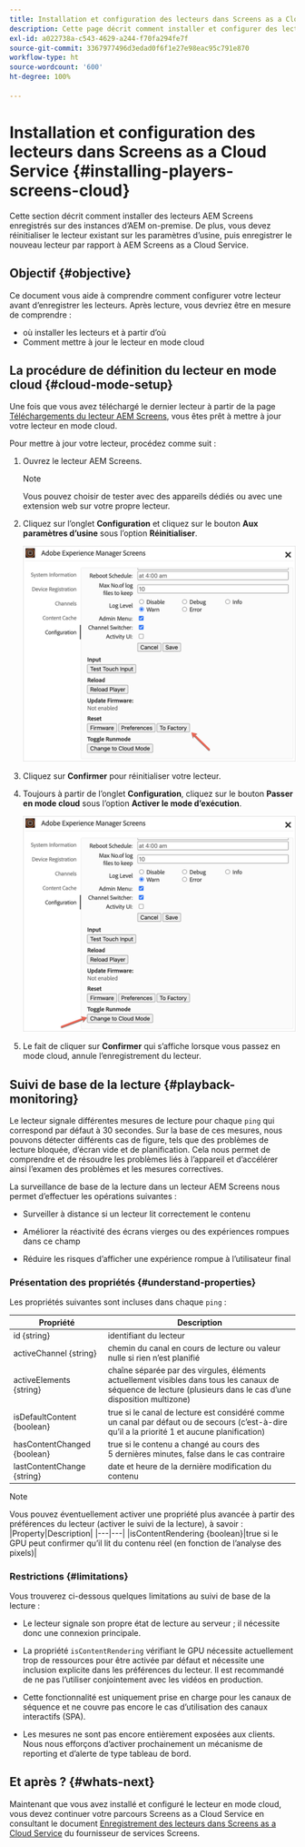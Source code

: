 ```yaml
---
title: Installation et configuration des lecteurs dans Screens as a Cloud Service
description: Cette page décrit comment installer et configurer des lecteurs dans Screens as a Cloud Service.
exl-id: a022738a-c543-4629-a244-f70fa294fe7f
source-git-commit: 3367977496d3edad0f6f1e27e98eac95c791e870
workflow-type: ht
source-wordcount: '600'
ht-degree: 100%

---
```


# Installation et configuration des lecteurs dans Screens as a Cloud Service {#installing-players-screens-cloud}

Cette section décrit comment installer des lecteurs AEM Screens enregistrés sur des instances d’AEM on-premise. De plus, vous devez réinitialiser le lecteur existant sur les paramètres d’usine, puis enregistrer le nouveau lecteur par rapport à AEM Screens as a Cloud Service.

## Objectif {#objective}

Ce document vous aide à comprendre comment configurer votre lecteur avant d’enregistrer les lecteurs. Après lecture, vous devriez être en mesure de comprendre :

* où installer les lecteurs et à partir d’où
* Comment mettre à jour le lecteur en mode cloud

## La procédure de définition du lecteur en mode cloud {#cloud-mode-setup}

Une fois que vous avez téléchargé le dernier lecteur à partir de la page [Téléchargements du lecteur AEM Screens](https://download.macromedia.com/screens/), vous êtes prêt à mettre à jour votre lecteur en mode cloud.

Pour mettre à jour votre lecteur, procédez comme suit :

1. Ouvrez le lecteur AEM Screens.

   >[!NOTE]
   >Vous pouvez choisir de tester avec des appareils dédiés ou avec une extension web sur votre propre lecteur.

1. Cliquez sur l’onglet **Configuration** et cliquez sur le bouton **Aux paramètres d’usine** sous l’option **Réinitialiser**.

   ![image](/help/screens-cloud/assets/player/installplayer-2.png)

1. Cliquez sur **Confirmer** pour réinitialiser votre lecteur.

1. Toujours à partir de l’onglet **Configuration**, cliquez sur le bouton **Passer en mode cloud** sous l’option **Activer le mode d’exécution**.

   ![image](/help/screens-cloud/assets/player/installplayer-1.png)

1. Le fait de cliquer sur **Confirmer** qui s’affiche lorsque vous passez en mode cloud, annule l’enregistrement du lecteur.

## Suivi de base de la lecture {#playback-monitoring}

Le lecteur signale différentes mesures de lecture pour chaque `ping` qui correspond par défaut à 30 secondes. Sur la base de ces mesures, nous pouvons détecter différents cas de figure, tels que des problèmes de lecture bloquée, d’écran vide et de planification. Cela nous permet de comprendre et de résoudre les problèmes liés à l’appareil et d’accélérer ainsi l’examen des problèmes et les mesures correctives.

La surveillance de base de la lecture dans un lecteur AEM Screens nous permet d’effectuer les opérations suivantes :

* Surveiller à distance si un lecteur lit correctement le contenu

* Améliorer la réactivité des écrans vierges ou des expériences rompues dans ce champ

* Réduire les risques d’afficher une expérience rompue à l’utilisateur final

### Présentation des propriétés {#understand-properties}

Les propriétés suivantes sont incluses dans chaque `ping` :

| Propriété | Description |
|---|---|
| id {string} | identifiant du lecteur |
| activeChannel {string} | chemin du canal en cours de lecture ou valeur nulle si rien n’est planifié |
| activeElements {string} | chaîne séparée par des virgules, éléments actuellement visibles dans tous les canaux de séquence de lecture (plusieurs dans le cas d’une disposition multizone) |
| isDefaultContent {boolean} | true si le canal de lecture est considéré comme un canal par défaut ou de secours (c’est-à-dire qu’il a la priorité 1 et aucune planification) |
| hasContentChanged {boolean} | true si le contenu a changé au cours des 5 dernières minutes, false dans le cas contraire |
| lastContentChange {string} | date et heure de la dernière modification du contenu |

>[!NOTE]
>Vous pouvez éventuellement activer une propriété plus avancée à partir des préférences du lecteur (activer le suivi de la lecture), à savoir :
>|Property|Description|
>|---|---|
>|isContentRendering {boolean}|true si le GPU peut confirmer qu’il lit du contenu réel (en fonction de l’analyse des pixels)|

### Restrictions {#limitations}

Vous trouverez ci-dessous quelques limitations au suivi de base de la lecture :

* Le lecteur signale son propre état de lecture au serveur ; il nécessite donc une connexion principale.

* La propriété `isContentRendering` vérifiant le GPU nécessite actuellement trop de ressources pour être activée par défaut et nécessite une inclusion explicite dans les préférences du lecteur. Il est recommandé de ne pas l’utiliser conjointement avec les vidéos en production.

* Cette fonctionnalité est uniquement prise en charge pour les canaux de séquence et ne couvre pas encore le cas d’utilisation des canaux interactifs (SPA).

* Les mesures ne sont pas encore entièrement exposées aux clients. Nous nous efforçons d’activer prochainement un mécanisme de reporting et d’alerte de type tableau de bord.

## Et après ? {#whats-next}

Maintenant que vous avez installé et configuré le lecteur en mode cloud, vous devez continuer votre parcours Screens as a Cloud Service en consultant le document [Enregistrement des lecteurs dans Screens as a Cloud Service](/help/screens-cloud/managing-players-registration/registering-players-screens-cloud.md) du fournisseur de services Screens.
